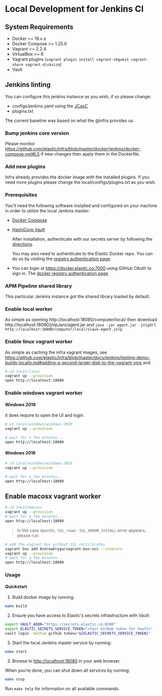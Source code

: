 # Local Development for Jenkins CI

## System Requirements

- Docker >= 19.x.x
- Docker Compose >= 1.25.0
- Vagrant >= 2.2.4
- VirtualBox >= 6
- Vagrant plugins (`vagrant plugin install vagrant-vbguest vagrant-share vagrant-disksize`)
- Vault

## Jenkins linting

You can configure this jenkins instance as you wish, if so please change:

* configs/jenkins.yaml using the [JCasC](https://jenkins.io/projects/jcasc/)
* plugins.txt

The current baseline was based on what the @infra provides us.

### Bump jenkins core version

Please monitor https://github.com/elastic/infra/blob/master/docker/jenkins/docker-compose.yml#L5 if new changes then apply them in the Dockerfile.


### Add new plugins

Infra already provides the docker image with the installed plugins. If you need more plugins please change the local/configs/plugins.txt as you wish.


### Prerequisites

You'll need the following software installed and configured on your machine in
order to utilize the local Jenkins master:

- [Docker Compose](https://docs.docker.com/compose/install/)

- [HashiCorp Vault](https://www.vaultproject.io/docs/install/)

  After installation, authenticate with our secrets server by following the
  [directions](https://github.com/elastic/infra/blob/master/docs/vault/README.md#github-auth).

  You may also need to authenticate to the Elastic Docker repo. You can do so by visiting
  the [registry authentication page](https://github.com/elastic/infra/blob/master/docs/vault/README.md#github-auth).

- You can login at https://docker.elastic.co:7000 using GitHub OAuth to sign in. The [docker registry authentication page](https://github.com/elastic/infra/blob/master/docs/container-registry/accessing-the-docker-registry.md)

### APM Pipeline shared library

This particular Jenkins instance got the shared library loaded by default.

### Enable local worker

As simple as opening http://localhost:18080/computer/local/ then download http://localhost:18080/jnlpJars/agent.jar
and `java -jar agent.jar -jnlpUrl http://localhost:18080/computer/local/slave-agent.jnlp `

### Enable linux vagrant worker

As simple as caching the infra vagrant images, see https://github.com/elastic/infra/blob/master/docs/jenkins/testing-demo-builds-locally.md#adding-a-second-larger-disk-to-the-vagrant-vms
and

```bash
# cd local/linux
vagrant up --provision
open http://localhost:18080
```

### Enable windows vagrant worker

#### Windows 2019

It does require to open the UI and login.

```bash
# cd local/windows/windows-2019
vagrant up --provision

# wait for a few minutes...
open http://localhost:18080
```

#### Windows 2016

```bash
# cd local/windows/windows-2016
vagrant up --provision

# wait for a few minutes...
open http://localhost:18080
```

## Enable macosx vagrant worker

```bash
# cd local/macosx
vagrant up --provision
# wait for a few minutes...
open http://localhost:18080
```

> In the case `OpenSSL SSL_read: SSL_ERROR_SYSCALL` error appears, please run:
```bash
# add the vagrant box without SSL certificates
vagrant box add AndrewDryga/vagrant-box-osx --insecure
vagrant up --provision
# wait for a few minutes...
open http://localhost:18080
```

### Usage

#### Quickstart

1. Build docker image by running:

```bash
make build
```

2. Ensure you have access to Elastic's secrets infrastructure with Vault:
```bash
export VAULT_ADDR="https://secrets.elastic.co:8200"
export ELASTIC_SECRETS_SERVICE_TOKEN="<Your GitHub token for Vault>"
vault login -method github token="${ELASTIC_SECRETS_SERVICE_TOKEN}"
```

3. Start the local Jenkins master service by running:

```bash
make start
```

3. Browse to <http://localhost:18080> in your web browser.

When you're done, you can shut down all services by running:

```bash
make stop
```

Run `make help` for information on all available commands.
